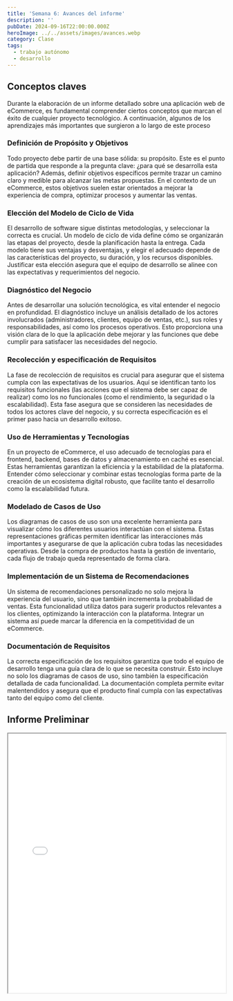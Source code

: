 ```yaml
---
title: 'Semana 6: Avances del informe'
description: ''
pubDate: 2024-09-16T22:00:00.000Z
heroImage: ../../assets/images/avances.webp
category: Clase
tags:
  - trabajo autónomo
  - desarrollo
---
```


## Conceptos claves

Durante la elaboración de un informe detallado sobre una aplicación web de eCommerce, es fundamental comprender ciertos conceptos que marcan el éxito de cualquier proyecto tecnológico. A continuación, algunos de los aprendizajes más importantes que surgieron a lo largo de este proceso

### Definición de Propósito y Objetivos

Todo proyecto debe partir de una base sólida: su propósito. Este es el punto de partida que responde a la pregunta clave: ¿para qué se desarrolla esta aplicación? Además, definir objetivos específicos permite trazar un camino claro y medible para alcanzar las metas propuestas. En el contexto de un eCommerce, estos objetivos suelen estar orientados a mejorar la experiencia de compra, optimizar procesos y aumentar las ventas.

### Elección del Modelo de Ciclo de Vida

El desarrollo de software sigue distintas metodologías, y seleccionar la correcta es crucial. Un modelo de ciclo de vida define cómo se organizarán las etapas del proyecto, desde la planificación hasta la entrega. Cada modelo tiene sus ventajas y desventajas, y elegir el adecuado depende de las características del proyecto, su duración, y los recursos disponibles. Justificar esta elección asegura que el equipo de desarrollo se alinee con las expectativas y requerimientos del negocio.

### Diagnóstico del Negocio

Antes de desarrollar una solución tecnológica, es vital entender el negocio en profundidad. El diagnóstico incluye un análisis detallado de los actores involucrados (administradores, clientes, equipo de ventas, etc.), sus roles y responsabilidades, así como los procesos operativos. Esto proporciona una visión clara de lo que la aplicación debe mejorar y las funciones que debe cumplir para satisfacer las necesidades del negocio.

### Recolección y especificación de Requisitos

La fase de recolección de requisitos es crucial para asegurar que el sistema cumpla con las expectativas de los usuarios. Aquí se identifican tanto los requisitos funcionales (las acciones que el sistema debe ser capaz de realizar) como los no funcionales (como el rendimiento, la seguridad o la escalabilidad). Esta fase asegura que se consideren las necesidades de todos los actores clave del negocio, y su correcta especificación es el primer paso hacia un desarrollo exitoso.

### Uso de Herramientas y Tecnologías

En un proyecto de eCommerce, el uso adecuado de tecnologías para el frontend, backend, bases de datos y almacenamiento en caché es esencial. Estas herramientas garantizan la eficiencia y la estabilidad de la plataforma. Entender cómo seleccionar y combinar estas tecnologías forma parte de la creación de un ecosistema digital robusto, que facilite tanto el desarrollo como la escalabilidad futura.

### Modelado de Casos de Uso

Los diagramas de casos de uso son una excelente herramienta para visualizar cómo los diferentes usuarios interactúan con el sistema. Estas representaciones gráficas permiten identificar las interacciones más importantes y asegurarse de que la aplicación cubra todas las necesidades operativas. Desde la compra de productos hasta la gestión de inventario, cada flujo de trabajo queda representado de forma clara.

### Implementación de un Sistema de Recomendaciones

Un sistema de recomendaciones personalizado no solo mejora la experiencia del usuario, sino que también incrementa la probabilidad de ventas. Esta funcionalidad utiliza datos para sugerir productos relevantes a los clientes, optimizando la interacción con la plataforma. Integrar un sistema así puede marcar la diferencia en la competitividad de un eCommerce.

### Documentación de Requisitos

La correcta especificación de los requisitos garantiza que todo el equipo de desarrollo tenga una guía clara de lo que se necesita construir. Esto incluye no solo los diagramas de casos de uso, sino también la especificación detallada de cada funcionalidad. La documentación completa permite evitar malentendidos y asegura que el producto final cumpla con las expectativas tanto del equipo como del cliente.

## Informe Preliminar

<iframe src="/docs/Primer Previo.docx.pdf" width="100%" height="600px" loading="lazy"></iframe>
